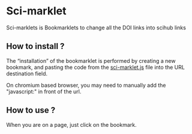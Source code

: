 # Sci-marklet
Sci-marklets is Bookmarklets to change all the DOI links into scihub links

## How to install ?
The “installation” of the bookmarklet is performed by creating a new bookmark, and pasting the code from the [sci-marklet.js](sci-marklet.js) file into the URL destination field.

On chromium based browser, you may need to manually add the "javascript:" in front of the url.

## How to use ?
When you are on a page, just click on the bookmark.
